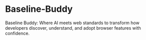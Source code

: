# Baseline-Buddy
Baseline Buddy: Where AI meets web standards to transform how developers discover, understand, and adopt browser features with confidence.
